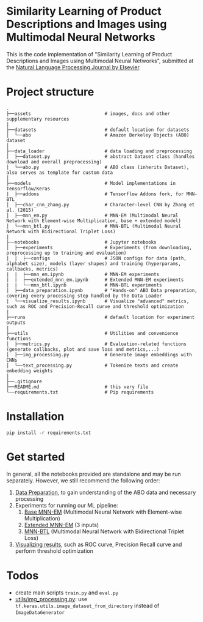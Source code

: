 # Similarity Learning of Product Descriptions and Images using Multimodal Neural Networks

This is the code implementation of "Similarity Learning of Product Descriptions and Images using Multimodal Neural Networks", submitted at the [Natural Language Processing Journal by Elsevier](https://www.sciencedirect.com/journal/natural-language-processing-journal).

# Project structure

    .
    ├──assets                           # images, docs and other supplementary resources
    |
    ├──datasets                         # default location for datasets
    │  └──abo                           # Amazon Berkeley Objects (ABO) dataset
    │
    ├──data_loader                      # data loading and preprocessing
    │  ├──dataset.py                    # abstract Dataset class (handles download and overall preprocessing)
    │  └──abo.py                        # ABO class (inherits Dataset), also serves as template for custom data
    │
    ├──models                           # Model implementations in Tensorflow/Keras
    |  ├──addons                        # Tensorflow Addons fork, for MNN-BTL
    │  ├──char_cnn_zhang.py             # Character-level CNN by Zhang et al. (2015)
    │  ├──mnn_em.py                     # MNN-EM (Multimodal Neural Network with Element-wise Multiplication, base + extended model)
    │  └──mnn_btl.py                    # MNN-BTL (Multimodal Neural Network with Bidirectional Triplet Loss)
    |
    ├──notebooks                        # Jupyter notebooks
    │  ├──experiments                   # Experiments (from downloading, preprocessing up to training and evaluation)
    |  |  ├──configs                    # JSON configs for data (path, alphabet size), models (layer shapes) and training (hyperparams, callbacks, metrics)
    |  |  ├──mnn_em.ipynb               # MNN-EM experiments
    |  |  ├──extended_mnn_em.ipynb      # Extended MNN-EM experiments
    |  |  └──mnn_btl.ipynb              # MNN-BTL experiments
    |  ├──data_preparation.ipynb        # "Hands-on" ABO Data preparation, covering every processing step handled by the Data Loader
    |  └──visualize_results.ipynb       # Visualize "advanced" metrics, such as ROC and Precision-Recall curve and threshold optimization
    |
    ├──runs                             # default location for experiment outputs
    |
    ├──utils                            # Utilities and convenience functions
    │  ├──metrics.py                    # Evaluation-related functions (generate callbacks, plot and save loss and metrics,...)
    │  ├──img_processing.py             # Generate image embeddings with CNNs
    │  └──text_processing.py            # Tokenize texts and create embedding weights
    │
    ├──.gitignore
    ├──README.md                        # this very file
    └──requirements.txt                 # Pip requirements

# Installation
```
pip install -r requirements.txt
```

# Get started
In general, all the notebooks provided are standalone and may be run separately. However, we still recommend the following order:
1. [Data Preparation](./notebooks/data_preparation.ipynb), to gain understanding of the ABO data and necessary processing
2. Experiments for running our ML pipeline:
    1. [Base MNN-EM](./notebooks/experiments/mnn_em.ipynb) (Multimodal Neural Network with Element-wise Multiplication)
    2. [Extended MNN-EM](./notebooks/experiments/extended_mnn_em.ipynb) (3 inputs)
    3. [MNN-BTL](./notebooks/experiments/mnn_btl.ipynb) (Multimodal Neural Network with Bidirectional Triplet Loss)
3. [Visualizing results](./notebooks/visualize_results.ipynb), such as ROC curve, Precision Recall curve and perform threshold optimization

# Todos
* create main scripts `train.py` and `eval.py`
* [utils/img_processing.py](./utils/img_processing.py): use `tf.keras.utils.image_dataset_from_directory` instead of `ImageDataGenerator`